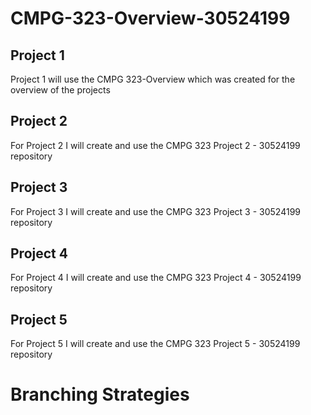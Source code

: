 # CMPG-323-Overview-30524199

<h2>Project 1</h2>
  <p>
      Project 1 will use the CMPG 323-Overview which was created for the overview of the projects
  </p>
  
  <h2>Project 2</h2>
  <p>
      For Project 2 I will create and use the CMPG 323 Project 2 - 30524199 repository 
  </p>
  
  <h2>Project 3</h2>
  <p>
     For Project 3 I will create and use the CMPG 323 Project 3 - 30524199 repository
  </p>
  
  <h2>Project 4</h2>
  <p>
     For Project 4 I will create and use the CMPG 323 Project 4 - 30524199 repository
  </p>
  
  <h2>Project 5</h2>
  <p>
     For Project 5 I will create and use the CMPG 323 Project 5 - 30524199 repository
  </p>
  
  <h1>Branching Strategies</h1>
  
  
  
  
